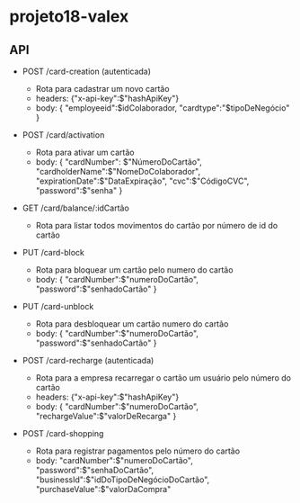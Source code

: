 # projeto18-valex

## API 
- POST /card-creation (autenticada)
    - Rota para cadastrar um novo cartão
    - headers: {"x-api-key":$"hashApiKey"}
    - body: {
        "employeeid":$idColaborador,
        "cardtype":"$tipoDeNegócio"
    }

- POST /card/activation
    - Rota para ativar um cartão    
    - body: {
        "cardNumber": $"NúmeroDoCartão",
        "cardholderName":$"NomeDoColaborador",
        "expirationDate":$"DataExpiração",
        "cvc":$"CódigoCVC",
        "password":$"senha"
    }
- GET /card/balance/:idCartão
    - Rota para listar todos movimentos do cartão por número de id do cartão 
    
- PUT /card-block
    - Rota para bloquear um cartão pelo numero do cartão
    - body: {
        "cardNumber":$"numeroDoCartão",
        "password":$"senhadoCartão"
    }

- PUT /card-unblock
    - Rota para desbloquear um cartão numero do cartão
    - body: {
        "cardNumber":$"numeroDoCartão",
        "password":$"senhadoCartão"
    }

- POST /card-recharge (autenticada)
    - Rota para a empresa recarregar o cartão um usuário pelo número do cartão
    - headers: {"x-api-key":$"hashApiKey"}
    - body: {
        "cardNumber":$"numeroDoCartão",
        "rechargeValue":$"valorDeRecarga"
    }

- POST /card-shopping
    - Rota para registrar pagamentos pelo número do cartão    
    - body:
        "cardNumber":$"numeroDoCartão",
        "password":$"senhaDoCartão",
        "businessId":$"idDoTipoDeNegócioDoCartão",
        "purchaseValue":$"valorDaCompra"
         
